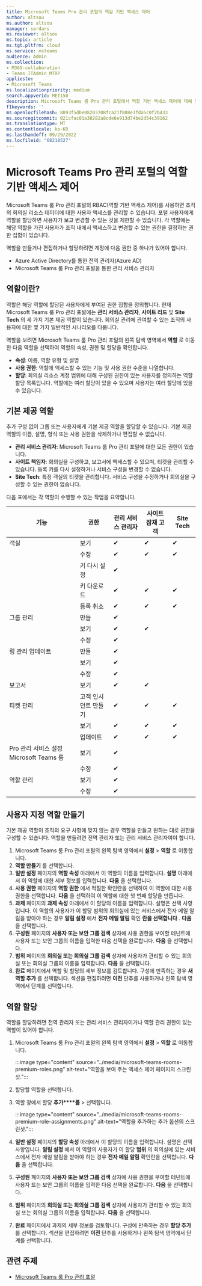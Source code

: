 ```yaml
---
title: Microsoft Teams Pro 관리 포털의 역할 기반 액세스 제어
author: altsou
ms.author: altsou
manager: serdars
ms.reviewer: altsou
ms.topic: article
ms.tgt.pltfrm: cloud
ms.service: msteams
audience: Admin
ms.collection:
- M365-collaboration
- Teams_ITAdmin_MTRP
appliesto:
- Microsoft Teams
ms.localizationpriority: medium
search.appverid: MET150
description: Microsoft Teams 룸 Pro 관리 포털에서 역할 기반 액세스 제어에 대해 알아봅니다.
f1keywords: ''
ms.openlocfilehash: 8893f5dbe08203708fca21f808e3fda5c0f2b433
ms.sourcegitcommit: 021cfac01a38282a8cde6e913d74be2d54c39162
ms.translationtype: MT
ms.contentlocale: ko-KR
ms.lasthandoff: 09/29/2022
ms.locfileid: "68218527"
---
```

# <a name="role-based-access-control-in-the-microsoft-teams-pro-management-portal"></a>Microsoft Teams Pro 관리 포털의 역할 기반 액세스 제어

Microsoft Teams 룸 Pro 관리 포털의 RBAC(역할 기반 액세스 제어)를 사용하면 조직의 회의실 리소스 데이터에 대한 사용자 액세스를 관리할 수 있습니다. 포털 사용자에게 역할을 할당하면 사용자가 보고 변경할 수 있는 것을 제한할 수 있습니다. 각 역할에는 해당 역할을 가진 사용자가 조직 내에서 액세스하고 변경할 수 있는 권한을 결정하는 권한 집합이 있습니다.

역할을 만들거나 편집하거나 할당하려면 계정에 다음 권한 중 하나가 있어야 합니다.

- Azure Active Directory를 통한 전역 관리자(Azure AD)
- Microsoft Teams 룸 Pro 관리 포털을 통한 관리 서비스 관리자

## <a name="what-is-a-role"></a>역할이란?

역할은 해당 역할에 할당된 사용자에게 부여된 권한 집합을 정의합니다. 현재 Microsoft Teams 룸 Pro 관리 포털에는 **관리 서비스 관리자**, **사이트 리드** 및 **Site Tech** 의 세 가지 기본 제공 역할이 있습니다. 회의실 관리에 관여할 수 있는 조직의 사용자에 대한 몇 가지 일반적인 시나리오를 다룹니다.

역할을 보려면 Microsoft Teams 룸 Pro 관리 포털의 왼쪽 탐색 영역에서 **역할** 로 이동한 다음 역할을 선택하여 역할의 속성, 권한 및 할당을 확인합니다.  

- **속성**: 이름, 역할 유형 및 설명
- **사용 권한**: 역할에 액세스할 수 있는 기능 및 사용 권한 수준을 나열합니다.
- **할당**: 회의실 리소스 계정 범위에 대해 구성된 권한이 있는 사용자를 정의하는 역할 할당 목록입니다. 역할에는 여러 할당이 있을 수 있으며 사용자는 여러 할당에 있을 수 있습니다.

## <a name="built-in-roles"></a>기본 제공 역할

추가 구성 없이 그룹 또는 사용자에게 기본 제공 역할을 할당할 수 있습니다. 기본 제공 역할의 이름, 설명, 형식 또는 사용 권한을 삭제하거나 편집할 수 없습니다.

- **관리 서비스 관리자**: Microsoft Teams 룸 Pro 관리 포털에 대한 모든 권한이 있습니다.
- **사이트 책임자**: 회의실을 구성하고, 보고서에 액세스할 수 있으며, 티켓을 관리할 수 있습니다. 등록 키를 다시 설정하거나 서비스 구성을 변경할 수 없습니다.  
- **Site Tech**: 특정 객실의 티켓을 관리합니다. 서비스 구성을 수정하거나 회의실을 구성할 수 있는 권한이 없습니다.

다음 표에서는 각 역할이 수행할 수 있는 작업을 요약합니다.

|기능 |권한 |관리 서비스 관리자  |사이트 잠재 고객  |Site Tech  |
|---------|---------|---------|---------|---------|
|객실     |보기        |&#10004;           |&#10004;           |&#10004;  |
|    |수정         |&#10004;           |&#10004;           |&#10004; |
|    |키 다시 설정         |&#10004;           |         ||
|    |키 다운로드         |&#10004;           |&#10004;          |&#10004; |
|    |등록 취소         |&#10004;           |&#10004;           |&#10004; |
|그룹 관리   |만들         |&#10004;           |           ||
|    |보기       |&#10004;          |&#10004;           ||
|    |수정         |&#10004;           |           ||
|링 관리 업데이트    |만들         |&#10004;           |           ||
|    |보기         |&#10004;           |           ||
|    |수정         |&#10004;           |           ||
|보고서   |보기        |&#10004;           |&#10004;           ||
|티켓 관리   |고객 인시던트 만들기         |&#10004;           |&#10004;           |&#10004;  |
|    |보기         |&#10004;           |&#10004;           |&#10004;  |
|    |업데이트         |&#10004;           |&#10004;           |&#10004;  |
|Pro 관리 서비스 설정 Microsoft Teams 룸    |보기         |&#10004;           |         ||
|    |수정        |&#10004;           |         ||
|역할 관리    |보기         |&#10004;           |         ||
|    |수정         |&#10004;           |         ||

## <a name="create-a-custom-role"></a>사용자 지정 역할 만들기

기본 제공 역할이 조직의 요구 사항에 맞지 않는 경우 역할을 만들고 원하는 대로 권한을 구성할 수 있습니다. 역할을 만들려면 전역 관리자 또는 관리 서비스 관리자여야 합니다. 

1. Microsoft Teams 룸 Pro 관리 포털의 왼쪽 탐색 영역에서 **설정** > **역할** 로 이동합니다.
2. **역할 만들기** 를 선택합니다.
3. **일반 설정** 페이지의 **역할 속성** 아래에서 이 역할의 이름을 입력합니다. **설명** 아래에서 이 역할에 대한 세부 정보를 입력합니다. **다음** 을 선택합니다.
4. **사용 권한** 페이지의 **역할 권한** 에서 적절한 확인란을 선택하여 이 역할에 대한 사용 권한을 선택합니다. **다음** 을 선택하여 이 역할에 대한 첫 번째 할당을 만듭니다.
5. **과제** 페이지의 **과제 속성** 아래에서 이 할당의 이름을 입력합니다. 설명은 선택 사항입니다. 이 역할의 사용자가 이 할당 범위의 회의실에 있는 서비스에서 전자 메일 알림을 받아야 하는 경우 **알림 설정** 에서 **전자 메일 알림** 확인 **란을 선택합니다** . **다음** 을 선택합니다.
6. **구성원** 페이지의 **사용자 또는 보안 그룹 검색** 상자에 사용 권한을 부여할 테넌트에 사용자 또는 보안 그룹의 이름을 입력한 다음 선택을 완료합니다. **다음** 을 선택합니다. 
7. **범위** 페이지의 **회의실 또는 회의실 그룹 검색** 상자에 사용자가 관리할 수 있는 회의실 또는 회의실 그룹의 이름을 입력합니다. **다음** 을 선택합니다.
8. **완료** 페이지에서 역할 및 할당의 세부 정보를 검토합니다. 구성에 만족하는 경우 **새 역할 추가** 를 선택합니다. 섹션을 편집하려면 **이전** 단추를 사용하거나 왼쪽 탐색 영역에서 단계를 선택합니다.  

## <a name="assign-a-role"></a>역할 할당

역할을 할당하려면 전역 관리자 또는 관리 서비스 관리자이거나 역할 관리 권한이 있는 역할이 있어야 합니다.

1. Microsoft Teams 룸 Pro 관리 포털의 왼쪽 탐색 영역에서 **설정** > **역할** 로 이동합니다.

    :::image type="content" source="../media/microsoft-teams-rooms-premium-roles.png" alt-text="역할을 보여 주는 액세스 제어 페이지의 스크린샷.":::

2. 할당할 역할을 선택합니다.
3. 역할 창에서 할당 **추가****를** >  선택합니다.

    :::image type="content" source="../media/microsoft-teams-rooms-premium-role-assignments.png" alt-text="역할을 추가하는 추가 옵션의 스크린샷.":::

4. **일반 설정** 페이지의 **할당 속성** 아래에서 이 할당의 이름을 입력합니다. 설명은 선택 사항입니다. **알림 설정** 에서 이 역할의 사용자가 이 할당 **범위** 의 회의실에 있는 서비스에서 전자 메일 알림을 받아야 하는 경우 **전자 메일 알림** 확인란을 선택합니다. **다음** 을 선택합니다. 
5. **구성원** 페이지의 **사용자 또는 보안 그룹 검색** 상자에 사용 권한을 부여할 테넌트에 사용자 또는 보안 그룹의 이름을 입력한 다음 선택을 완료합니다. **다음** 을 선택합니다. 
6. **범위** 페이지의 **회의실 또는 회의실 그룹 검색** 상자에 사용자가 관리할 수 있는 회의실 또는 회의실 그룹의 이름을 입력합니다. **다음** 을 선택합니다.
7. **완료** 페이지에서 과제의 세부 정보를 검토합니다. 구성에 만족하는 경우 **할당 추가** 를 선택합니다. 섹션을 편집하려면 **이전** 단추를 사용하거나 왼쪽 탐색 영역에서 단계를 선택합니다.  

## <a name="related-topics"></a>관련 주제

- [Microsoft Teams 룸 Pro 관리 포털](microsoft-teams-rooms-premium.md)
